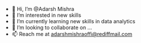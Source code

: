 - 👋 Hi, I’m @Adarsh Mishra
- 👀 I’m interested in new skills
- 🌱 I’m currently learning new skills in data analytics
- 💞️ I’m looking to collaborate on ...
- 📫 Reach me at adarshmishraoffi@rediffmail.com

<!---
AdarshMishra-IITD/AdarshMishra-IITD is a ✨ special ✨ repository because its `README.md` (this file) appears on your GitHub profile.
You can click the Preview link to take a look at your changes.
--->
